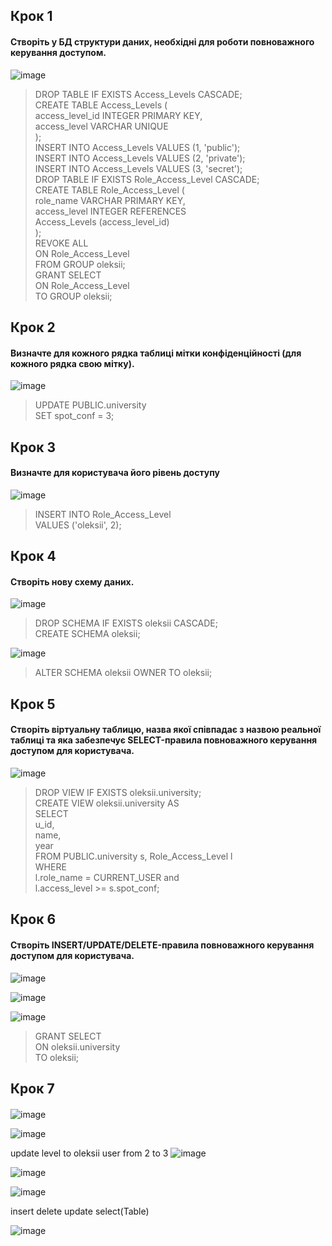 ## Крок 1
####  Створіть у БД структури даних, необхідні для роботи повноважного керування доступом. 
![image](https://user-images.githubusercontent.com/41470575/204120093-8c515640-0e02-47da-aa32-3089b07de74f.png)
> DROP TABLE IF EXISTS Access_Levels CASCADE;</br>
CREATE TABLE Access_Levels (</br>
access_level_id INTEGER PRIMARY KEY,</br>
access_level VARCHAR UNIQUE</br>
);</br>
INSERT INTO Access_Levels VALUES (1, 'public');</br>
INSERT INTO Access_Levels VALUES (2, 'private');</br>
INSERT INTO Access_Levels VALUES (3, 'secret');</br>
DROP TABLE IF EXISTS Role_Access_Level CASCADE;</br>
CREATE TABLE Role_Access_Level (</br>
role_name VARCHAR PRIMARY KEY,</br>
access_level INTEGER REFERENCES</br>
Access_Levels (access_level_id)</br>
);</br>
REVOKE ALL</br>
ON Role_Access_Level</br>
FROM GROUP oleksii;</br>
GRANT SELECT</br>
ON Role_Access_Level</br>
TO GROUP oleksii;</br>

## Крок 2
#### Визначте для кожного рядка таблиці мітки конфіденційності (для кожного рядка свою мітку). 
![image](https://user-images.githubusercontent.com/41470575/204120196-3716dcfb-1fef-4678-8156-0de53c2cf3dd.png)
> UPDATE PUBLIC.university </br>
SET spot_conf = 3;</br>

## Крок 3
####  Визначте для користувача його рівень доступу 
![image](https://user-images.githubusercontent.com/41470575/204120332-fe17efc8-2a60-49d6-a0c8-da135f5b2a75.png)
> INSERT INTO Role_Access_Level </br>
VALUES ('oleksii', 2); </br>

## Крок 4
#### Створіть нову схему даних. 
![image](https://user-images.githubusercontent.com/41470575/204120251-1f97f2d3-eaf4-4018-9b92-d67f2dd534f3.png)
> DROP SCHEMA IF EXISTS oleksii CASCADE;</br>
CREATE SCHEMA oleksii;</br>

![image](https://user-images.githubusercontent.com/41470575/204120387-3e2af695-07c9-43a5-8c4a-29f184dea51d.png)
> ALTER SCHEMA oleksii OWNER TO oleksii; </br>


## Крок 5
#### Створіть віртуальну таблицю, назва якої співпадає з назвою реальної таблиці та яка забезпечує SELECT-правила повноважного керування доступом для користувача. 
![image](https://user-images.githubusercontent.com/41470575/204120483-314530eb-4897-4520-899b-3e533916b0f2.png)
>DROP VIEW IF EXISTS oleksii.university;</br>
CREATE VIEW oleksii.university AS</br>
SELECT</br>
    u_id,</br>
    name,</br>
    year</br>
FROM PUBLIC.university s, Role_Access_Level l</br>
WHERE</br>
    l.role_name = CURRENT_USER and</br>
	l.access_level >= s.spot_conf;</br>


## Крок 6
#### Створіть INSERT/UPDATE/DELETE-правила повноважного керування доступом для користувача. 
![image](https://user-images.githubusercontent.com/41470575/204121307-6124233e-1a70-43e8-bb2e-a3ea4fa1d6b4.png)


![image](https://user-images.githubusercontent.com/41470575/204121233-2120e622-1f5d-4fff-960e-771808045bec.png)


![image](https://user-images.githubusercontent.com/41470575/204120586-55fad4a0-e749-4bf9-adb7-c0c67b135b83.png)
> GRANT SELECT </br>
ON oleksii.university </br> 
TO oleksii;</br>

## Крок 7
####

![image](https://user-images.githubusercontent.com/41470575/204121278-ebe8f467-2e9d-4d9c-863e-20496b8f4cee.png)

![image](https://user-images.githubusercontent.com/41470575/204121401-6ee98286-3f38-43bd-9196-cd7dd0c6a079.png)

update level to oleksii user from 2 to 3
![image](https://user-images.githubusercontent.com/41470575/204121435-b767f0b2-13c4-4161-9c3a-9a73c9be4ace.png)

![image](https://user-images.githubusercontent.com/41470575/204121406-e303c376-96b0-44e7-854e-219981fff039.png)

![image](https://user-images.githubusercontent.com/41470575/204121418-fa803c97-0165-47b5-b2ab-50bd8d31d98c.png)

insert delete update select(Table)

![image](https://user-images.githubusercontent.com/41470575/209437459-4fd16c3a-9ee8-4b70-906f-a88c8eed261c.png)

